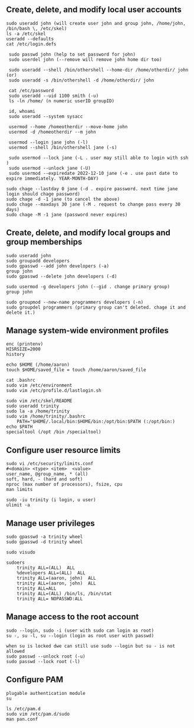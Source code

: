 ## Create, delete, and modify local user accounts
    sudo useradd john (will create user john and group john, /home/john, /bin/bash \, /etc/skel)
    ls -a /etc/skel
    useradd --defaults
    cat /etc/login.defs 
     
     sudo passwd john (help to set password for john)
     sudo userdel john (--remove will remove john home dir too)

     sudo useradd --shell /bin/othershell --home-dir /home/otherdir/ john (or)
     sudo useradd -s /bin/othershell -d /home/otherdir/ john

     cat /etc/password
     sudo useradd --uid 1100 smith (-u)
     ls -ln /home/ (n numeric userID groupID)

     id, whoami
     sudo useradd --system sysacc

     usermod --home /homeotherdir --move-home john
     usermod -d /homeotherdir --m john

     usermod --login jane john (-l)
     usermod --shell /bin/othershell jane (-s)

     sudo usermod --lock jane (-L . user may still able to login with ssh )
     sudo usermod --unlock jane (-U)
     sudo usermod --expiredate 2022-12-10 jane (-e . use past date to expire immediately. YEAR-MONTH-DAY)

    sudo chage --lastday 0 jane (-d . expire password. next time jane login should chage password)
    sudo chage -d -1 jane (to cancel the above)
    sudo chage --maxdays 30 jane (-M . request to change pass every 30 days)
    sudo chage -M -1 jane (password never expires)

## Create, delete, and modify local groups and group memberships
    sudo useradd john
    sudo groupadd developers
    sudo gpasswd --add john developers (-a)
    group john
    sudo gpasswd --delete john developers (-d)

    sudo usermod -g developers john (--gid . change primary group)
    group john

    sudo groupmod --new-name programmers developers (-n)
    sudo groupdel programmers (primary group can't deleted. chage it and delete it.)

## Manage system-wide environment profiles
    enc (printenv)
    HISRSIZE=2000
    history

    echo $HOME (/home/aaron)
    touch $HOME/saved_file = touch /home/aaron/saved_file

    cat .bashrc 
    sudo vim /etc/environment
    sudo vim /etc/profile.d/lastlogin.sh

    sudo vim /etc/skel/README
    sudo useradd trinity
    sudo la -a /home/trinity
    sudo vim /home/trinity/.bashrc
        PATH="$HOME/.local/bin:$HOME/bin:/opt/bin:$PATH (:/opt/bin:)
    echo $PATH
    specialtool (/opt /bin /specialtool)

## Configure user resource limits
    sudo vi /etc/security/limits.conf
    #<domain> <type> <item>  <value>
    user_name, @group_name, * (all)
    soft, hard, - (hard and soft)
    nproc (max number of processors), fsize, cpu
    man limits

    sudo -iu trinity (i login, u user)
    ulimit -a

## Manage user privileges
    sudo gpasswd -a trinity wheel
    sudo gpasswd -d trinity wheel

    sudo visudo

    sudoers
        trinity ALL=(ALL)  ALL
        %developers ALL=(ALL)  ALL
        trinity ALL=(aaron, john)  ALL
        trinity ALL=(aaron, john)  ALL
        trinity ALL=ALL
        trinity ALL=(ALL) /bin/ls, /bin/stat
        trinity ALL= NOPASSWD:ALL

## Manage access to the root account
    sudo --login, sudo -i (user with sudo can login as root)
    su -, su -l, su --login (login as root user with passwd)

    when su is locked dwe can still use sudo --login but su - is not allowed
    sudo passwd --unlock root (-u)
    sudo passwd --lock root (-l)

## Configure PAM
    plugable authentication module
    su

    ls /etc/pam.d
    sudo vim /etc/pam.d/sudo
    man pan.conf



